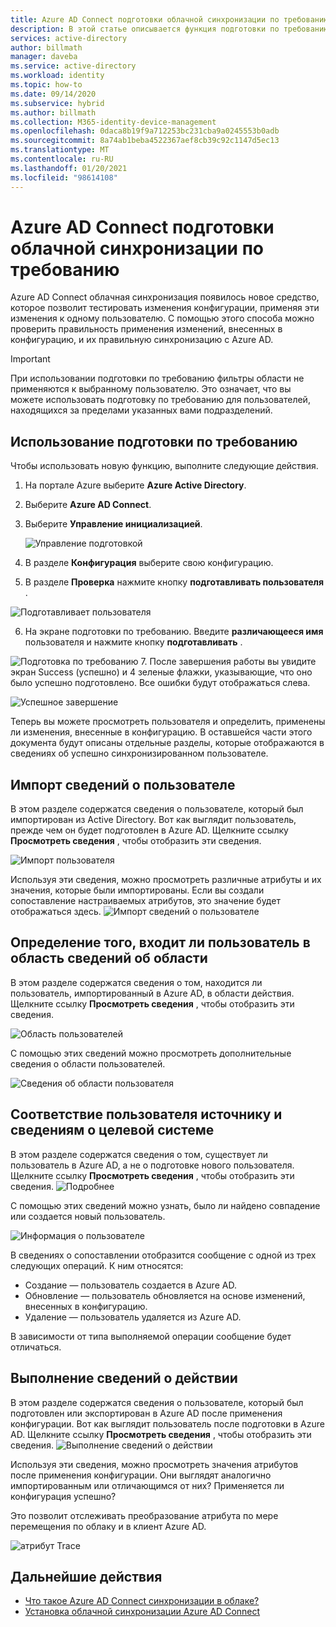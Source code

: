 ```yaml
---
title: Azure AD Connect подготовки облачной синхронизации по требованию
description: В этой статье описывается функция подготовки по требованию.
services: active-directory
author: billmath
manager: daveba
ms.service: active-directory
ms.workload: identity
ms.topic: how-to
ms.date: 09/14/2020
ms.subservice: hybrid
ms.author: billmath
ms.collection: M365-identity-device-management
ms.openlocfilehash: 0daca8b19f9a712253bc231cba9a0245553b0adb
ms.sourcegitcommit: 8a74ab1beba4522367aef8cb39c92c1147d5ec13
ms.translationtype: MT
ms.contentlocale: ru-RU
ms.lasthandoff: 01/20/2021
ms.locfileid: "98614108"
---
```

# <a name="azure-ad-connect-cloud-sync-on-demand-provisioning"></a>Azure AD Connect подготовки облачной синхронизации по требованию

Azure AD Connect облачная синхронизация появилось новое средство, которое позволит тестировать изменения конфигурации, применяя эти изменения к одному пользователю.  С помощью этого способа можно проверить правильность применения изменений, внесенных в конфигурацию, и их правильную синхронизацию с Azure AD.  

> [!IMPORTANT] 
> При использовании подготовки по требованию фильтры области не применяются к выбранному пользователю.  Это означает, что вы можете использовать подготовку по требованию для пользователей, находящихся за пределами указанных вами подразделений.


## <a name="using-on-demand-provisioning"></a>Использование подготовки по требованию
Чтобы использовать новую функцию, выполните следующие действия.


1.  На портале Azure выберите **Azure Active Directory**.
2.  Выберите **Azure AD Connect**.
3.  Выберите **Управление инициализацией**.

    ![Управление подготовкой](media/how-to-configure/manage-1.png)
4. В разделе **Конфигурация** выберите свою конфигурацию.
5. В разделе **Проверка** нажмите кнопку **подготавливать пользователя** . 

 ![Подготавливает пользователя](media/how-to-on-demand-provision/on-demand-2.png)

6. На экране подготовки по требованию.  Введите **различающееся имя** пользователя и нажмите кнопку **подготавливать** .  
 
 ![Подготовка по требованию](media/how-to-on-demand-provision/on-demand-3.png)
7. После завершения работы вы увидите экран Success (успешно) и 4 зеленые флажки, указывающие, что оно было успешно подготовлено.  Все ошибки будут отображаться слева.

  ![Успешное завершение](media/how-to-on-demand-provision/on-demand-4.png)

Теперь вы можете просмотреть пользователя и определить, применены ли изменения, внесенные в конфигурацию.  В оставшейся части этого документа будут описаны отдельные разделы, которые отображаются в сведениях об успешно синхронизированном пользователе.

## <a name="import-user-details"></a>Импорт сведений о пользователе
В этом разделе содержатся сведения о пользователе, который был импортирован из Active Directory.  Вот как выглядит пользователь, прежде чем он будет подготовлен в Azure AD.  Щелкните ссылку **Просмотреть сведения** , чтобы отобразить эти сведения.

![Импорт пользователя](media/how-to-on-demand-provision/on-demand-5.png)

Используя эти сведения, можно просмотреть различные атрибуты и их значения, которые были импортированы.  Если вы создали сопоставление настраиваемых атрибутов, это значение будет отображаться здесь.
![Импорт сведений о пользователе](media/how-to-on-demand-provision/on-demand-6.png)

## <a name="determine-if-user-is-in-scope-details"></a>Определение того, входит ли пользователь в область сведений об области
В этом разделе содержатся сведения о том, находится ли пользователь, импортированный в Azure AD, в области действия.  Щелкните ссылку **Просмотреть сведения** , чтобы отобразить эти сведения.

![Область пользователей](media/how-to-on-demand-provision/on-demand-7.png)

С помощью этих сведений можно просмотреть дополнительные сведения о области пользователей.

![Сведения об области пользователя](media/how-to-on-demand-provision/on-demand-10a.png)

## <a name="match-user-between-source-and-target-system-details"></a>Соответствие пользователя источнику и сведениям о целевой системе
В этом разделе содержатся сведения о том, существует ли пользователь в Azure AD, а не о подготовке нового пользователя.  Щелкните ссылку **Просмотреть сведения** , чтобы отобразить эти сведения.
![Подробнее](media/how-to-on-demand-provision/on-demand-8.png)

С помощью этих сведений можно узнать, было ли найдено совпадение или создается новый пользователь.

![Информация о пользователе](media/how-to-on-demand-provision/on-demand-11.png)

В сведениях о сопоставлении отобразится сообщение с одной из трех следующих операций.  К ним относятся:
- Создание — пользователь создается в Azure AD.
- Обновление — пользователь обновляется на основе изменений, внесенных в конфигурацию.
- Удаление — пользователь удаляется из Azure AD.

В зависимости от типа выполняемой операции сообщение будет отличаться.

## <a name="perform-action-details"></a>Выполнение сведений о действии
В этом разделе содержатся сведения о пользователе, который был подготовлен или экспортирован в Azure AD после применения конфигурации.  Вот как выглядит пользователь после подготовки в Azure AD.  Щелкните ссылку **Просмотреть сведения** , чтобы отобразить эти сведения.
![Выполнение сведений о действии](media/how-to-on-demand-provision/on-demand-9.png)

Используя эти сведения, можно просмотреть значения атрибутов после применения конфигурации.  Они выглядят аналогично импортированным или отличающимся от них?  Применяется ли конфигурация успешно?  

Это позволит отслеживать преобразование атрибута по мере перемещения по облаку и в клиент Azure AD.

![атрибут Trace](media/how-to-on-demand-provision/on-demand-12.png)

## <a name="next-steps"></a>Дальнейшие действия 

- [Что такое Azure AD Connect синхронизации в облаке?](what-is-cloud-sync.md)
- [Установка облачной синхронизации Azure AD Connect](how-to-install.md)
 